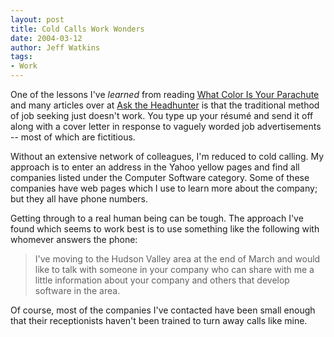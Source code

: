 ```yaml
---
layout: post
title: Cold Calls Work Wonders
date: 2004-03-12
author: Jeff Watkins
tags:
- Work
---
```


<p>One of the lessons I've <i>learned</i> from reading <u>What Color Is
Your Parachute</u> and many articles over at <a
href="http://www.asktheheadhunter.com">Ask the Headhunter</a> is that
the traditional method of job seeking just doesn't work. You type up
your r&eacute;sum&eacute; and send it off along with a cover letter in
response to vaguely worded job advertisements -- most of which are
fictitious.</p>
<p>Without an extensive network of colleagues, I'm reduced to cold
calling. My approach is to enter an address in the Yahoo yellow pages
and find all companies listed under the Computer Software category.
Some of these companies have web pages which I use to learn more about
the company; but they all have phone numbers.</p>
<p>Getting through to a real human being can be tough. The approach
I've found which seems to work best is to use something like the
following with whomever answers the phone:</p>
<blockquote>
	<p>I've moving to the Hudson Valley area at the end of March and
	would like to talk with someone in your company who can share with
	me a little information about your company and others that develop
	software in the area.</p>
</blockquote>
<p>Of course, most of the companies I've contacted have been small
enough that their receptionists haven't been trained to turn away calls
like mine.</p>
